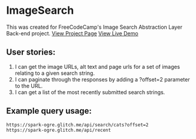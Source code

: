 # ImageSearch
This was created for FreeCodeCamp's Image Search Abstraction Layer Back-end project. 
[View Project Page](https://www.freecodecamp.org/challenges/image-search-abstraction-layer)
[View Live Demo](https://spark-ogre.glitch.me/)

## User stories:
1. I can get the image URLs, alt text and page urls for a set of images relating to a given search string.
2. I can paginate through the responses by adding a ?offset=2 parameter to the URL.
3. I can get a list of the most recently submitted search strings.

## Example query usage:

```
https://spark-ogre.glitch.me/api/search/cats?offset=2
https://spark-ogre.glitch.me/api/recent
```
